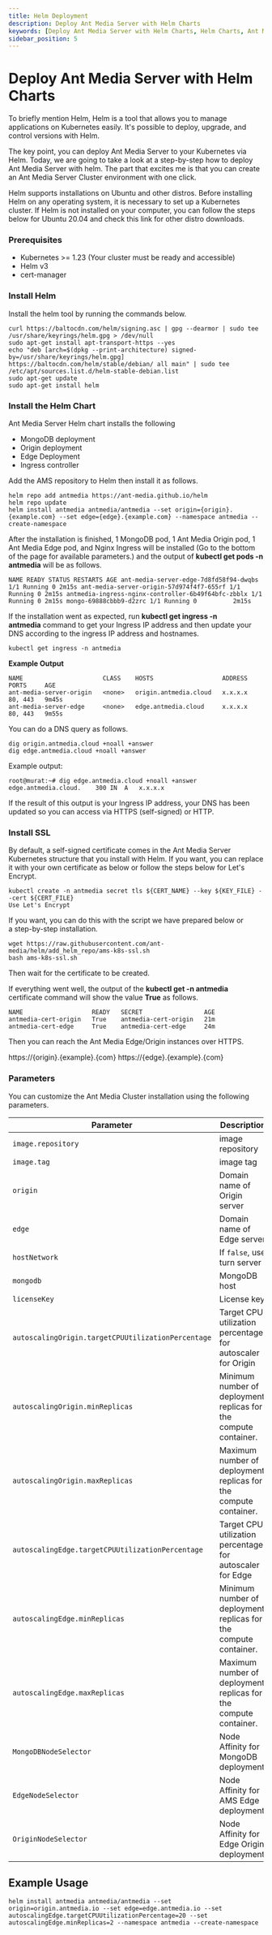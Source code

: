 ```yaml
---
title: Helm Deployment 
description: Deploy Ant Media Server with Helm Charts
keywords: [Deploy Ant Media Server with Helm Charts, Helm Charts, Ant Media Server Documentation, Ant Media Server Tutorials]
sidebar_position: 5
---
```


# Deploy Ant Media Server with Helm Charts

To briefly mention Helm, Helm is a tool that allows you to manage applications on Kubernetes easily. It's possible to deploy, upgrade, and control versions with Helm.

The key point, you can deploy Ant Media Server to your Kubernetes via Helm. Today, we are going to take a look at a step-by-step how to deploy Ant Media Server with helm. The part that excites me is that you can create an Ant Media Server Cluster environment with one click.

Helm supports installations on Ubuntu and other distros. Before installing Helm on any operating system, it is necessary to set up a Kubernetes cluster. If Helm is not installed on your computer, you can follow the steps below for Ubuntu 20.04 and check this link for other distro downloads.

### Prerequisites

- Kubernetes >= 1.23 (Your cluster must be ready and accessible)
- Helm v3
- cert-manager

### Install Helm

Install the helm tool by running the commands below.

```shell
curl https://baltocdn.com/helm/signing.asc | gpg --dearmor | sudo tee /usr/share/keyrings/helm.gpg > /dev/null 
sudo apt-get install apt-transport-https --yes 
echo "deb [arch=$(dpkg --print-architecture) signed-by=/usr/share/keyrings/helm.gpg] https://baltocdn.com/helm/stable/debian/ all main" | sudo tee /etc/apt/sources.list.d/helm-stable-debian.list 
sudo apt-get update 
sudo apt-get install helm
```
### Install the Helm Chart

Ant Media Server Helm chart installs the following

- MongoDB deployment
- Origin deployment
- Edge Deployment
- Ingress controller

Add the AMS repository to Helm then install it as follows.

```shell
helm repo add antmedia https://ant-media.github.io/helm
helm repo update
helm install antmedia antmedia/antmedia --set origin={origin}.{example.com} --set edge={edge}.{example.com} --namespace antmedia --create-namespace
```
After the installation is finished, 1 MongoDB pod, 1 Ant Media Origin pod, 1 Ant Media Edge pod, and Nginx Ingress will be installed (Go to the bottom of the page for available parameters.) and the output of **kubectl get pods -n antmedia** will be as follows.

```shell
NAME READY STATUS RESTARTS AGE ant-media-server-edge-7d8fd58f94-dwqbs 1/1 Running 0 2m15s ant-media-server-origin-57d974f4f7-655rf 1/1 Running 0 2m15s antmedia-ingress-nginx-controller-6b49f64bfc-zbblx 1/1 Running 0 2m15s mongo-69888cbbb9-d2zrc 1/1 Running 0          2m15s
```
If the installation went as expected, run **kubectl get ingress -n antmedia** command to get your Ingress IP address and then update your DNS according to the ingress IP address and hostnames.

`kubectl get ingress -n antmedia`

**Example Output**

```shell
NAME                      CLASS    HOSTS                   ADDRESS        PORTS     AGE
ant-media-server-origin   <none>   origin.antmedia.cloud   x.x.x.x        80, 443   9m45s
ant-media-server-edge     <none>   edge.antmedia.cloud     x.x.x.x        80, 443   9m55s
```
You can do a DNS query as follows.
```shell
dig origin.antmedia.cloud +noall +answer
dig edge.antmedia.cloud +noall +answer
```
Example output:
```shell
root@murat:~# dig edge.antmedia.cloud +noall +answer
edge.antmedia.cloud.	300	IN	A	x.x.x.x
```
If the result of this output is your Ingress IP address, your DNS has been updated so you can access via HTTPS (self-signed) or HTTP.

### Install SSL

By default, a self-signed certificate comes in the Ant Media Server Kubernetes structure that you install with Helm. If you want, you can replace it with your own certificate as below or follow the steps below for Let's Encrypt.
```shell
kubectl create -n antmedia secret tls ${CERT_NAME} --key ${KEY_FILE} --cert ${CERT_FILE} 
Use Let's Encrypt
```
If you want, you can do this with the script we have prepared below or a step-by-step installation.
```shell
wget https://raw.githubusercontent.com/ant-media/helm/add_helm_repo/ams-k8s-ssl.sh
bash ams-k8s-ssl.sh
```
Then wait for the certificate to be created.

If everything went well, the output of the **kubectl get -n antmedia** certificate command will show the value **True** as follows.
```shell
NAME                   READY   SECRET                 AGE
antmedia-cert-origin   True    antmedia-cert-origin   21m
antmedia-cert-edge     True    antmedia-cert-edge     24m
```
Then you can reach the Ant Media Edge/Origin instances over HTTPS.

https://{origin}.{example}.{com}
https://{edge}.{example}.{com}

### Parameters

You can customize the Ant Media Cluster installation using the following parameters.

| Parameter                               | Description                                                                                              | Default                                                                            |
|------------------------------------------------| -------------------------------------------------------------------------------------------------------- | ---------------------------------------------------------------------------------- |
| `image.repository`                                        | image repository                                                                                         | `antmedia/enterprise` |
| `image.tag`                                        | image tag                                                                                         | `latest` |
| `origin`                                       | Domain name of Origin server                                                                             | `{}`                                                                        |
| `edge`                                         | Domain name of Edge server                                                                               | `{}`                                                                     |
| `hostNetwork`                                  | If `false`, use turn server                                                                              | `true`                                                                            |
| `mongodb`                                      | MongoDB host                                                                                             | `mongo`                                                                     |
| `licenseKey`                                      | License key                                                                                            | `{}`                                                                     |
| `autoscalingOrigin.targetCPUUtilizationPercentage`                            | Target CPU utilization percentage for autoscaler for Origin                                                                          | `60`                                                                               |
| `autoscalingOrigin.minReplicas`                                 | Minimum number of deployment replicas for the compute container.                                                                                | `1`                                                                               |
| `autoscalingOrigin.maxReplicas`                                  | Maximum number of deployment replicas for the compute container.                                    | `10`                                                                               |
| `autoscalingEdge.targetCPUUtilizationPercentage`                                 | Target CPU utilization percentage for autoscaler for Edge                         | `60`                                                                                |
| `autoscalingEdge.minReplicas`                          | Minimum number of deployment replicas for the compute container.     | `1`                                                                               |
| `autoscalingEdge.maxReplicas`                               | Maximum number of deployment replicas for the compute container.                                                         | `10`                                                                               |
| `MongoDBNodeSelector`                               | Node Affinity for MongoDB deployment.                                                         | `{}`                                                                               |
| `EdgeNodeSelector`                               | Node Affinity for AMS Edge deployment.                                                         | `{}`                                                                               |
| `OriginNodeSelector`                               | Node Affinity for Edge Origin deployment.                                                         | `{}`                                                                               |



## Example Usage
```shell
helm install antmedia antmedia/antmedia --set origin=origin.antmedia.io --set edge=edge.antmedia.io --set autoscalingEdge.targetCPUUtilizationPercentage=20 --set autoscalingEdge.minReplicas=2 --namespace antmedia --create-namespace
```
